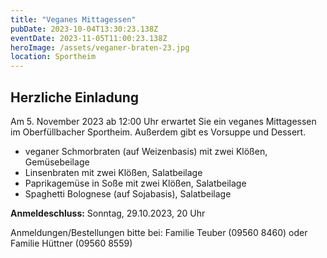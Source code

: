 ```yaml
---
title: "Veganes Mittagessen"
pubDate: 2023-10-04T13:30:23.138Z
eventDate: 2023-11-05T11:00:23.138Z
heroImage: /assets/veganer-braten-23.jpg
location: Sportheim
---
```


## Herzliche Einladung

Am 5. November 2023 ab 12:00 Uhr erwartet Sie ein veganes Mittagessen im Oberfüllbacher Sportheim. Außerdem gibt es Vorsuppe und Dessert.

- veganer Schmorbraten (auf Weizenbasis) mit zwei Klößen, Gemüsebeilage
- Linsenbraten mit zwei Klößen, Salatbeilage
- Paprikagemüse in Soße mit zwei Klößen, Salatbeilage
- Spaghetti Bolognese (auf Sojabasis), Salatbeilage

**Anmeldeschluss:** Sonntag, 29.10.2023, 20 Uhr

Anmeldungen/Bestellungen bitte bei:
Familie Teuber (09560 8460) oder Familie Hüttner (09560 8559)